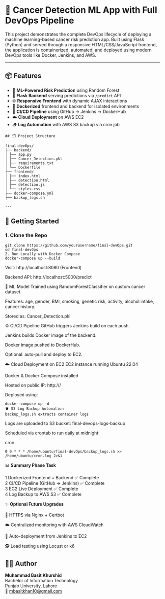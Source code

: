 # 🧠 Cancer Detection ML App with Full DevOps Pipeline

This project demonstrates the complete DevOps lifecycle of deploying a machine learning-based cancer risk prediction app. Built using Flask (Python) and served through a responsive HTML/CSS/JavaScript frontend, the application is containerized, automated, and deployed using modern DevOps tools like Docker, Jenkins, and AWS.

---

## 📦 Features

- 🧠 **ML-Powered Risk Prediction** using Random Forest
- 🐍 **Flask Backend** serving predictions via `/predict` API
- 🌐 **Responsive Frontend** with dynamic AJAX interactions
- 🐳 **Dockerized** frontend and backend for isolated environments
- 🔁 **CI/CD Pipeline** using GitHub → Jenkins → DockerHub
- ☁️ **Cloud Deployment** on AWS EC2
- 🪵 **Log Automation** with AWS S3 backup via cron job

```
## 🗂️ Project Structure

final-devOps/
├── backend/
│ ├── app.py
│ ├── Cancer_Detection.pkl
│ ├── requirements.txt
│ └── Dockerfile
├── frontend/
│ ├── index.html
│ ├── detection.html
│ ├── detection.js
│ └── styles.css
├── docker-compose.yml
├── backup_logs.sh

---
```
## 🚀 Getting Started

### 1. Clone the Repo

```
git clone https://github.com/yourusername/final-devOps.git
cd final-devOps
2. Run Locally with Docker Compose
docker-compose up --build
```
Visit: http://localhost:8080 (Frontend)

Backend API: http://localhost:5000/predict

🧪 ML Model
Trained using RandomForestClassifier on custom cancer dataset.

Features: age, gender, BMI, smoking, genetic risk, activity, alcohol intake, cancer history.

Stored as: Cancer_Detection.pkl

⚙️ CI/CD Pipeline
GitHub triggers Jenkins build on each push.

Jenkins builds Docker image of the backend.

Docker image pushed to DockerHub.

Optional: auto-pull and deploy to EC2.

☁️ Cloud Deployment on EC2
EC2 instance running Ubuntu 22.04

Docker & Docker Compose installed

Hosted on public IP: http://<EC2-IP>/

Deployed using:
```
docker-compose up -d
🪣 S3 Log Backup Automation
backup_logs.sh extracts container logs
```
Logs are uploaded to S3 bucket: final-devops-logs-backup

Scheduled via crontab to run daily at midnight:

cron
```
0 0 * * * /home/ubuntu/final-devOps/backup_logs.sh >> /home/ubuntu/cron.log 2>&1
```
📊 **Summary Phase	Task**<br><br>
1	Dockerized Frontend + Backend	✅ Complete <br>
2	CI/CD Pipeline (GitHub → Jenkins)	✅ Complete <br>
3	EC2 Live Deployment	✅ Complete <br>
4	Log Backup to AWS S3	✅ Complete

✨ **Optional Future Upgrades** <br><br>
🔐 HTTPS via Nginx + Certbot

☁️ Centralized monitoring with AWS CloudWatch

🔄 Auto-deployment from Jenkins to EC2

🕵️ Load testing using Locust or k6

## 👨‍💻 **Author** <br>  

**Muhammad Basit Khurshid** <br>
Bachelor of Information Technology <br>
Punjab University, Lahore <br>
📧 mbasitkhan10@gmail.com
